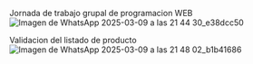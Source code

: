 Jornada de trabajo grupal de programacion WEB
![Imagen de WhatsApp 2025-03-09 a las 21 44 30_e38dcc50](https://github.com/user-attachments/assets/53b9b0be-6144-42fb-8ea3-d189cf45b5f2)

Validacion del listado de producto
![Imagen de WhatsApp 2025-03-09 a las 21 48 02_b1b41686](https://github.com/user-attachments/assets/f9fc9837-3fed-4af1-b7bf-e09e4fc030ca)
